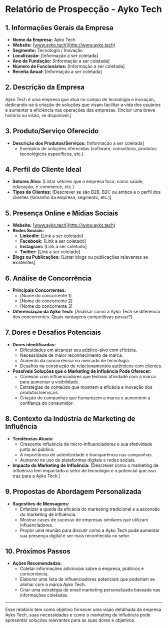 # Relatório de Prospecção - Ayko Tech

## 1. Informações Gerais da Empresa
- **Nome da Empresa:** Ayko Tech
- **Website:** [www.ayko.tech](http://www.ayko.tech)
- **Segmento:** Tecnologia / Inovação
- **Localização:** [Informação a ser coletada]
- **Ano de Fundação:** [Informação a ser coletada]
- **Número de Funcionários:** [Informação a ser coletada]
- **Receita Anual:** [Informação a ser coletada]

## 2. Descrição da Empresa
Ayko Tech é uma empresa que atua no campo de tecnologia e inovação, dedicando-se à criação de soluções que visam facilitar a vida dos usuários e aumentar a eficiência nas operações das empresas. [Incluir uma breve história ou visão, se disponível.]

## 3. Produto/Serviço Oferecido
- **Descrição dos Produtos/Serviços:** [Informação a ser coletada]
  - Exemplos de soluções oferecidas (software, consultoria, produtos tecnológicos específicos, etc.)

## 4. Perfil do Cliente Ideal
- **Setores Alvo:** [Listar setores que a empresa foca, como saúde, educação, e-commerce, etc.]
- **Tipos de Clientes:** [Descrever se são B2B, B2C ou ambos e o perfil dos clientes (tamanho da empresa, segmento, etc.)]

## 5. Presença Online e Mídias Sociais
- **Website:** [www.ayko.tech](http://www.ayko.tech)
- **Redes Sociais:**
  - **LinkedIn:** [Link a ser coletado]
  - **Facebook:** [Link a ser coletado]
  - **Instagram:** [Link a ser coletado]
  - **Twitter:** [Link a ser coletado]
- **Blogs ou Publicações:** [Listar blogs ou publicações relevantes se existentes]

## 6. Análise de Concorrência
- **Principais Concorrentes:**
  - [Nome do concorrente 1]
  - [Nome do concorrente 2]
  - [Nome do concorrente 3]
- **Diferenciação da Ayko Tech:** [Analisar como a Ayko Tech se diferencia dos concorrentes. Quais vantagens competitivas possui?]

## 7. Dores e Desafios Potenciais
- **Dores identificadas:**
  - Dificuldades em alcançar seu público-alvo com eficácia.
  - Necessidade de maior reconhecimento de marca. 
  - Aumento da concorrência no mercado de tecnologia.
  - Desafios na construção de relacionamentos autênticos com clientes.
- **Possíveis Soluções que o Marketing de Influência Pode Oferecer:**
  - Conexão com influenciadores que tenham afinidade com a marca para aumentar a visibilidade.
  - Estratégias de conteúdo que mostrem a eficácia e inovação dos produtos/serviços.
  - Criação de campanhas que humanizem a marca e aumentem a confiança do consumidor.

## 8. Contexto da Indústria de Marketing de Influência
- **Tendências Atuais:**
  - Crescente influência de micro-influenciadores e sua efetividade junto ao público.
  - A importância de autenticidade e transparência nas campanhas.
  - Aumento no uso de plataformas digitais e redes sociais.
- **Impacto do Marketing de Influência:** [Descrever como o marketing de influência tem impactado o setor de tecnologia e o potencial que isso traz para a Ayko Tech.]

## 9. Propostas de Abordagem Personalizada
- **Sugestões de Mensagens:**
  - Enfatizar a queda da eficácia do marketing tradicional e a ascensão do marketing de influência.
  - Mostrar cases de sucesso de empresas similares que utilizam influenciadores.
  - Propor uma reunião para discutir como a Ayko Tech pode aumentar sua presença digital e ser mais reconhecida no setor.

## 10. Próximos Passos
- **Ações Recomendadas:**
  - Coletar informações adicionais sobre a empresa, públicos e concorrência.
  - Elaborar uma lista de influenciadores potenciais que poderiam se alinhar com a marca Ayko Tech.
  - Criar uma estratégia de email marketing personalizada baseada nas informações coletadas.

---

Esse relatório tem como objetivo fornecer uma visão detalhada da empresa Ayko Tech, suas necessidades e como o marketing de influência pode apresentar soluções relevantes para as suas dores e objetivos.